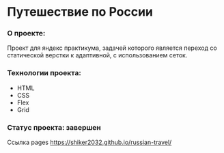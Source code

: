 <h1> Путешествие по России </h1>

### О проекте:

Проект для яндекс практикума, задачей которого является переход со статической верстки к адаптивной, с использованием сеток.
### Технологии проекта:
* HTML
* CSS
* Flex
* Grid

### Статус проекта: завершен

Ссылка pages https://shiker2032.github.io/russian-travel/
